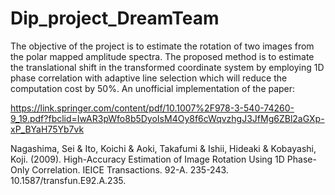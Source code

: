 # Dip_project_DreamTeam 
The objective of the project is to estimate the rotation of two images from the polar mapped amplitude spectra. The proposed method is to estimate the translational shift in the transformed coordinate system by employing 1D phase correlation with adaptive line selection which will reduce the computation cost by 50%. An unofficial implementation of the paper: 

https://link.springer.com/content/pdf/10.1007%2F978-3-540-74260-9_19.pdf?fbclid=IwAR3pWfo8b5DyoIsM4Oy8f6cWqvzhgJ3JfMg6ZBl2aGXp-xP_BYaH75Yb7vk 

Nagashima, Sei & Ito, Koichi & Aoki, Takafumi & Ishii, Hideaki & Kobayashi, Koji. (2009). High-Accuracy Estimation of Image Rotation Using 1D Phase-Only Correlation. IEICE Transactions. 92-A. 235-243. 10.1587/transfun.E92.A.235.
